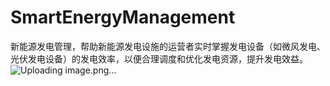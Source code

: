 # SmartEnergyManagement
新能源发电管理，帮助新能源发电设施的运营者实时掌握发电设备（如微风发电、光伏发电设备）的发电效率，以便合理调度和优化发电资源，提升发电效益。
![Uploading image.png…]()
